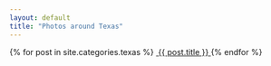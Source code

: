 ```yaml
---
layout: default
title: "Photos around Texas"
---
```


<section class="gallery-wrapper">
	<div class="container photos">
		<div class="grid">
			{% for post in site.categories.texas %}
				<a class="gallery-photo" href="{{ site.url }}{{ site.baseurl }}{{ post.url }}">
					<img src="{{ site.url }}{{ site.baseurl }}{{ post.base-path }}/{{ post.image-name }}-sm.jpg" alt="">
					<span class="caption">{{ post.title }}</span>
				</a>
			{% endfor %}
		</div>
	</div>
</section>
